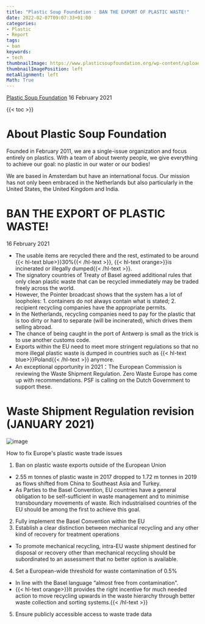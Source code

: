 ```yaml
---
title: "Plastic Soup Foundation : BAN THE EXPORT OF PLASTIC WASTE!"
date: 2022-02-07T09:07:33+01:00
categories:
- Plastic
- Report
tags:
- ban
keywords:
- tech
thumbnailImage: https://www.plasticsoupfoundation.org/wp-content/uploads/2019/03/PSFlogo_nieuw.jpg
thumbnailImagePosition: left
metaAlignment: left
Math: True
---
```

[Plastic Soup Foundation](https://www.plasticsoupfoundation.org/en/2021/02/ban-the-export-of-plastic-waste/)
16 February 2021
<!--more-->
{{< toc >}}

# About Plastic Soup Foundation
Founded in February 2011, we are a single-issue organization and focus entirely on plastics. With a team of about twenty people, we give everything to achieve our goal: no plastic in our water or our bodies!

We are based in Amsterdam but have an international focus. Our mission has not only been embraced in the Netherlands but also particularly in the United States, the United Kingdom and India.

# BAN THE EXPORT OF PLASTIC WASTE!
16 February 2021
* The usable items are recycled there and the rest, estimated to be around {{< hl-text blue>}}30%{{< /hl-text >}}, {{< hl-text orange>}}is incinerated or illegally dumped{{< /hl-text >}}.
* The signatory countries of Treaty of Basel agreed additional rules that only clean plastic waste that can be recycled immediately may be traded freely across the world.
* However, the Pointer broadcast shows that the system has a lot of loopholes: 1. containers do not always contain what is stated; 2. recipient recycling companies have the appropriate permits.
* In the Netherlands, recycling companies need to pay for the plastic that is too dirty or hard to separate (will be incinerated), which drives them selling abroad.
* The chance of being caught in the port of Antwerp is small as the trick is to use another customs code.
* Exports within the EU need to meet more stringent regulations so that no more illegal plastic waste is dumped in countries such as {{< hl-text blue>}}Poland{{< /hl-text >}} anymore.
* An exceptional opportunity in 2021：The European Commission is reviewing the Waste Shipment Regulation. Zero Waste Europe has come up with recommendations. PSF is calling on the Dutch Government to support these.

# Waste Shipment Regulation revision (JANUARY 2021)

![image](https://user-images.githubusercontent.com/65668613/152759007-12ab012e-2219-4908-b1d9-3152c6f92cd3.png)

How to fix Europe's plastic waste trade issues
1. Ban on plastic waste exports outside of
the European Union
* 2.55 m tonnes of plastic waste in 2017 dropped to 1.72 m tonnes in 2019 as flows shifted from China to Southeast Asia and Turkey.
* As Parties to the Basel Convention, EU countries have a general obligation to be self-sufficient in waste management and to minimise transboundary movements of waste. Rich industrialised countries of the EU should be among the first to
achieve this goal.
2. Fully implement the Basel Convention within the EU
3. Establish a clear distinction between mechanical recycling and any other kind of recovery for treatment operations
* To promote mechanical recycling, intra-EU waste shipment destined for
disposal or recovery other than mechanical recycling should be subordinated to an assessment that no better option is available.
4. Set a European-wide threshold for waste contamination of 0.5%
* In line with the Basel language “almost free from contamination".
* {{< hl-text orange>}}It provides the right incentive for much needed action to move recycling upwards in the waste hierarchy through better waste collection and sorting systems.{{< /hl-text >}}
5. Ensure publicly accessible access to waste trade data
